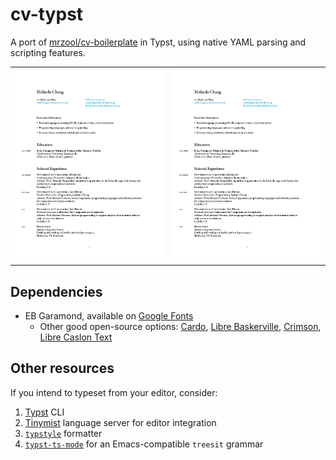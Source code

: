 # cv-typst

A port of [mrzool/cv-boilerplate](https://github.com/mrzool/cv-boilerplate) in Typst, using native YAML parsing and scripting features.


<table cellspacing="0" style="border-collapse: collapse !important; border-spacing: 0 !important;">
 <tr>
  <td>
   <img src="assets/thumbnail_1.png" alt="Sample CV Page 1">
  </td>
  <td>
   <img src="assets/thumbnail_2.png" alt="Sample CV Page 2">
  </td>
 </tr>
</table>

## Dependencies

- EB Garamond, available on [Google Fonts](https://fonts.google.com/specimen/EB+Garamond)
  - Other good open-source options: [Cardo](https://fonts.google.com/specimen/Cardo), [Libre Baskerville](https://fonts.google.com/specimen/Libre+Baskerville), [Crimson](https://fonts.google.com/specimen/Crimson+Text), [Libre Caslon Text](https://fonts.google.com/specimen/Libre+Caslon+Text)

## Other resources

If you intend to typeset from your editor, consider:
1. [Typst](https://github.com/typst/typst#installation) CLI
2. [Tinymist](https://myriad-dreamin.github.io/tinymist/frontend/main.html) language server for editor integration
3. [`typstyle`](https://enter-tainer.github.io/typstyle/) formatter
4. [`typst-ts-mode`](https://codeberg.org/meow_king/typst-ts-mode) for an Emacs-compatible `treesit` grammar

